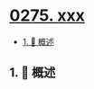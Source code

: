 # [0275. xxx](https://github.com/Tdahuyou/TNotes.leetcode/tree/main/notes/0275.%20xxx)

<!-- region:toc -->

- [1. 📝 概述](#1--概述)

<!-- endregion:toc -->

## 1. 📝 概述
